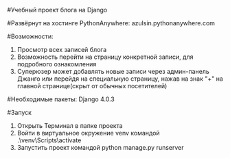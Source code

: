 #Учебный проект блога на Django

#Развёрнут на хостинге PythonAnywhere: azulsin.pythonanywhere.com

#Возможности:
1. Просмотр всех записей блога
2. Возможность перейти на страницу конкретной записи, для подробного ознакомления
3. Суперюзер может добавлять новые записи через админ-панель Джанго или перейдя на специальную страницу, нажав на знак "+" на главной странице(скрыт от обычных посетителей)

#Необходимые пакеты: 
Django 4.0.3

#Запуск
1. Открыть Терминал в папке проекта
2. Войти в виртуальное окружение venv командой .\venv\Scripts\activate
3. Запустить проект командой python manage.py runserver
